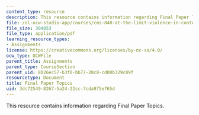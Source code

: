 ```yaml
---
content_type: resource
description: This resource contains information regarding Final Paper Topics.
file: /ol-ocw-studio-app/courses/cms-840-at-the-limit-violence-in-contemporary-representation-fall-2013/3dc7254982675a2422cc7cda975e765d_MITCMS_840F13_FinalPrTopis.pdf
file_size: 304853
file_type: application/pdf
learning_resource_types:
- Assignments
license: https://creativecommons.org/licenses/by-nc-sa/4.0/
ocw_type: OCWFile
parent_title: Assignments
parent_type: CourseSection
parent_uid: 8026ec57-b3f0-bb77-20c8-cd00b329c89f
resourcetype: Document
title: Final Paper Topics
uid: 3dc72549-8267-5a24-22cc-7cda975e765d
---
```

This resource contains information regarding Final Paper Topics.
